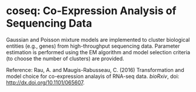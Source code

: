 # coseq: Co-Expression Analysis of Sequencing Data

Gaussian and Poisson mixture models are implemented to cluster biological
entities (e.g., genes) from high-throughput sequencing data. Parameter estimation is
performed using the EM algorithm and model selection criteria (to choose the number of clusters) are 
provided. 

Reference: 
Rau, A. and Maugis-Rabusseau, C. (2016) Transformation and model choice for co-expression analayis of RNA-seq data. 
*bioRxiv*, doi: http://dx.doi.org/10.1101/065607.

